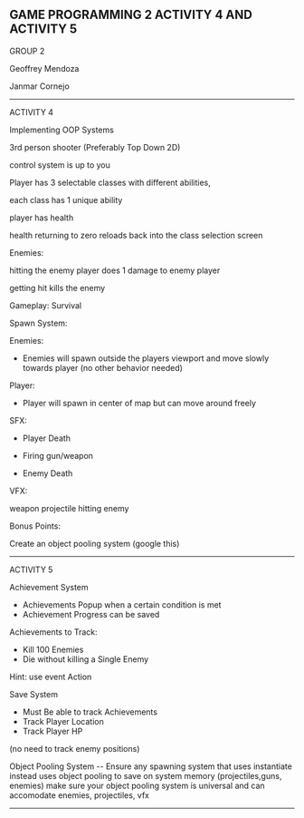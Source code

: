 GAME PROGRAMMING 2 ACTIVITY 4 AND ACTIVITY 5
--------------------------------------

GROUP 2

Geoffrey Mendoza

Janmar Cornejo

--------------------------------------

ACTIVITY 4

Implementing OOP Systems

3rd person shooter (Preferably Top Down 2D)

control system is up to you

Player has 3 selectable classes with different abilities,

each class  has 1 unique ability

player has health

health returning to zero reloads back into the class selection screen

Enemies:

hitting the enemy player does 1 damage to enemy player

getting hit kills the enemy

Gameplay: Survival



Spawn System:

Enemies:

- Enemies will spawn outside the players viewport and move slowly towards player (no other behavior needed)

Player:

- Player will spawn in center of map but can move around freely

SFX:

- Player Death

- Firing gun/weapon

- Enemy Death

VFX:

weapon projectile hitting enemy

Bonus Points:

Create an object pooling system (google this)

---------------------------------------------------------------

ACTIVITY 5

Achievement System

-  Achievements Popup when a certain condition is met
-  Achievement Progress can be saved

Achievements to Track:
-  Kill 100 Enemies
-  Die without killing a Single Enemy

Hint: use event Action

Save System

-  Must Be able to track Achievements
-  Track Player Location
-  Track Player HP

(no need to track enemy positions)

Object Pooling System
--  Ensure any spawning system that uses instantiate instead uses object pooling to save on system memory (projectiles,guns, enemies) make sure your object pooling system is universal and can accomodate enemies, projectiles, vfx

---------------------------------------------------------------